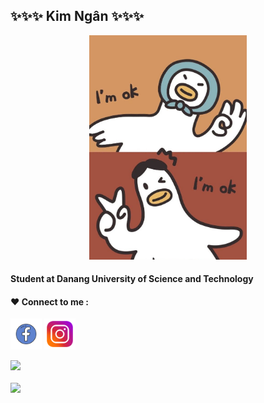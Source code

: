 ## ✨✨✨ Kim Ngân ✨✨✨

<!--
**Kimngan2412/Kimngan2412** is a ✨ _special_ ✨ repository because its `README.md` (this file) appears on your GitHub profile.

Here are some ideas to get you started:

- 🌱 I’m currently learning HTML , CSS, Javascript
- 👯 I’m looking to collaborate on ...
- 🤔 I’m looking for help with ...
- 💬 Ask me about ...
- 📫 How to reach me: ...
- 😄 Pronouns: ...
- ⚡ Fun fact: ...
-->
<p align="center">
 <img src="bg.jpg"
 alt="Logo" width= 50%>
</p>

#### Student at Danang University of Science and Technology
#### ❤ Connect to me :

<a href="https://www.facebook.com/anhohaxeo/"><img src="fb.png" alt="" width="50px"></a>
<a href="https://www.instagram.com/muopcocoon/"><img src="ig.png" alt="" width="50px"></a>

<table align="center">
<tr>
	<img src="https://github-readme-stats.vercel.app/api?username=Kimngan2412&count_private=true&show_icons=true&theme=react"/>
     <br/><br/>
	<img src="https://github-readme-stats.vercel.app/api/top-langs/?username=Kimngan2412&layout=compact&theme=react"/>
	</td>
</tr>
</table>
